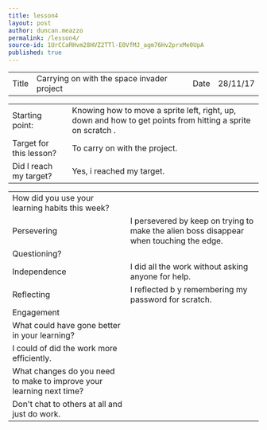 ```yaml
---
title: lesson4
layout: post
author: duncan.meazzo
permalink: /lesson4/
source-id: 1UrCCaRHvm28HVZ2TTl-E0VfMJ_agm76Hv2prxMe0UpA
published: true
---
```

<table>
  <tr>
    <td>Title</td>
    <td>Carrying on with the space invader project</td>
    <td>Date</td>
    <td>28/11/17</td>
  </tr>
</table>


<table>
  <tr>
    <td>Starting point:</td>
    <td>Knowing how to move a sprite left, right, up, down and how to get points from hitting a sprite on scratch .</td>
  </tr>
  <tr>
    <td>Target for this lesson?</td>
    <td>To carry on with the project.</td>
  </tr>
  <tr>
    <td>Did I reach my target? </td>
    <td>Yes, i reached my target.</td>
  </tr>
</table>


<table>
  <tr>
    <td>How did you use your learning habits this week?</td>
    <td></td>
  </tr>
  <tr>
    <td>Persevering</td>
    <td>I persevered by keep on trying to make the alien boss disappear when touching the edge.</td>
  </tr>
  <tr>
    <td>Questioning?</td>
    <td></td>
  </tr>
  <tr>
    <td>Independence</td>
    <td>I did all the work without asking anyone for help.</td>
  </tr>
  <tr>
    <td>Reflecting</td>
    <td>I reflected b y remembering my password for scratch.</td>
  </tr>
  <tr>
    <td>Engagement</td>
    <td></td>
  </tr>
  <tr>
    <td>What could have gone better in your learning?</td>
    <td></td>
  </tr>
  <tr>
    <td>I could of did the work more efficiently.</td>
    <td></td>
  </tr>
  <tr>
    <td>What changes do you need to make to improve your learning next time?</td>
    <td></td>
  </tr>
  <tr>
    <td>Don't chat to others at all and just do work.</td>
    <td></td>
  </tr>
</table>


